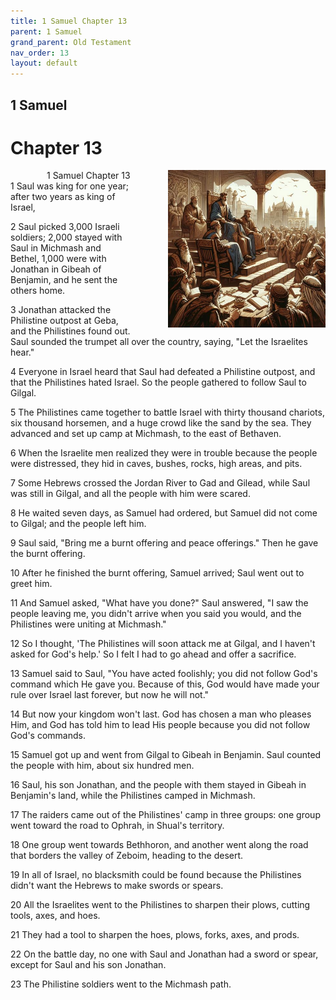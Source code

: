 ```yaml
---
title: 1 Samuel Chapter 13
parent: 1 Samuel
grand_parent: Old Testament
nav_order: 13
layout: default
---
```


## 1 Samuel

# Chapter 13

<div style="clear: both; text-align: right;">
    <div style="max-width: 50%; height: auto; float: right; margin: 0 0 10px 10px; padding-left: 10%;">
        <img src="/assets/Image/1 Samuel/500/13.jpg" alt="1 Samuel Chapter 13" class="chapter-image">
    </div>
    <figcaption style="font-size: 14px; text-align: right;">1 Samuel Chapter 13</figcaption>
</div>
1 Saul was king for one year; after two years as king of Israel,

2 Saul picked 3,000 Israeli soldiers; 2,000 stayed with Saul in Michmash and Bethel, 1,000 were with Jonathan in Gibeah of Benjamin, and he sent the others home.

3 Jonathan attacked the Philistine outpost at Geba, and the Philistines found out. Saul sounded the trumpet all over the country, saying, "Let the Israelites hear."

4 Everyone in Israel heard that Saul had defeated a Philistine outpost, and that the Philistines hated Israel. So the people gathered to follow Saul to Gilgal.

5 The Philistines came together to battle Israel with thirty thousand chariots, six thousand horsemen, and a huge crowd like the sand by the sea. They advanced and set up camp at Michmash, to the east of Bethaven.

6 When the Israelite men realized they were in trouble because the people were distressed, they hid in caves, bushes, rocks, high areas, and pits.

7 Some Hebrews crossed the Jordan River to Gad and Gilead, while Saul was still in Gilgal, and all the people with him were scared.

8 He waited seven days, as Samuel had ordered, but Samuel did not come to Gilgal; and the people left him.

9 Saul said, "Bring me a burnt offering and peace offerings." Then he gave the burnt offering.

10 After he finished the burnt offering, Samuel arrived; Saul went out to greet him.

11 And Samuel asked, "What have you done?" Saul answered, "I saw the people leaving me, you didn't arrive when you said you would, and the Philistines were uniting at Michmash."

12 So I thought, 'The Philistines will soon attack me at Gilgal, and I haven't asked for God's help.' So I felt I had to go ahead and offer a sacrifice.

13 Samuel said to Saul, "You have acted foolishly; you did not follow God's command which He gave you. Because of this, God would have made your rule over Israel last forever, but now he will not."

14 But now your kingdom won't last. God has chosen a man who pleases Him, and God has told him to lead His people because you did not follow God's commands.

15 Samuel got up and went from Gilgal to Gibeah in Benjamin. Saul counted the people with him, about six hundred men.

16 Saul, his son Jonathan, and the people with them stayed in Gibeah in Benjamin's land, while the Philistines camped in Michmash.

17 The raiders came out of the Philistines' camp in three groups: one group went toward the road to Ophrah, in Shual's territory.

18 One group went towards Bethhoron, and another went along the road that borders the valley of Zeboim, heading to the desert.

19 In all of Israel, no blacksmith could be found because the Philistines didn't want the Hebrews to make swords or spears.

20 All the Israelites went to the Philistines to sharpen their plows, cutting tools, axes, and hoes.

21 They had a tool to sharpen the hoes, plows, forks, axes, and prods.

22 On the battle day, no one with Saul and Jonathan had a sword or spear, except for Saul and his son Jonathan.

23 The Philistine soldiers went to the Michmash path.


